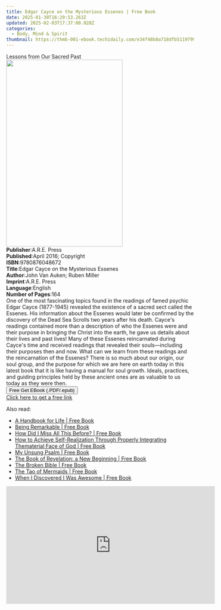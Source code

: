 ```yaml
---
title: Edgar Cayce on the Mysterious Essenes | Free Book
date: 2025-01-30T16:29:53.263Z
updated: 2025-02-03T17:37:00.028Z
categories:
  - Body, Mind & Spirit
thumbnail: https://thmb-001-ebook.techidaily.com/e34f48b8a718dfb5119799f79f245e1682a8a7aa5bc6a00a5d4d4f134ff00a15.jpg
---
```

<main id="book-container">
  <div class="flex flex-col">
    <div class="book-brief flex-1 py-6 px-4 sm:p-6 md:py-10 md:px-8">
      <!-- brief-->
      <div class="book-brief-main">Lessons from Our Sacred Past</div>
    </div>
    <div
      class="book-meta-info flex-1 grid gap-4 col-start-1 col-end-3 row-start-1 sm:mb-6 sm:grid-cols-4 lg:gap-6 lg:col-start-2 lg:row-end-6 lg:row-span-6 lg:mb-0"
    >
      <div
        class="book-meta-info-left place-content-center mt-4 p-4 text-sm leading-6 col-start-2 col-span-2 dark:text-slate-400"
      >
        <img
          class="w-full h-500 object-cover rounded-lg sm:h-255 sm:col-span-2 lg:col-span-full"
          src="https://img-001-ebook.techidaily.com/e067b730f0411e9bd6afc4eba9b5e52e513860e095738683018b4fa050738f7b.jpg"
          alt=""
          width="312"
          height="500"
        />
      </div>
      <div
        class="book-meta-info-right mt-2 col-start-1 row-start-2 col-span-3 self-center"
      >
        <!-- meta data  -->
        <div class="flex flex-col px-4 md:px-8">
          <div class="flex-1">
            <strong>Publisher</strong>:<span class="px-2">A.R.E. Press</span>
          </div>
          <div class="flex-1">
            <strong>Published</strong>:<span class="px-2"
              >April 2016; Copyright</span
            >
          </div>
          <div class="flex-1">
            <strong>ISBN</strong>:<span class="px-2">9780876048672</span>
          </div>
          <div class="flex-1">
            <strong>Title</strong>:<span class="px-2"
              >Edgar Cayce on the Mysterious Essenes</span
            >
          </div>
          <div class="flex-1">
            <strong>Author</strong>:<span class="px-2"
              >John Van Auken; Ruben Miller</span
            >
          </div>
          <div class="flex-1">
            <strong>Imprint</strong>:<span class="px-2">A.R.E. Press</span>
          </div>
          <div class="flex-1">
            <strong>Language</strong>:<span class="px-2">English</span>
          </div>
          <div class="flex-1">
            <strong>Number of Pages</strong>:<span class="px-2">164</span>
          </div>
        </div>
      </div>
    </div>
    <div class="book-description flex-1 py-6 px-4 sm:p-6 md:py-10 md:px-8">
      <div class="book-description-main">
        <div accordion-content="" id="description">
          One of the most fascinating topics found in the readings of famed
          psychic Edgar Cayce (1877-1945) revealed the existence of a sacred
          sect called the Essenes. His information about the Essenes would later
          be confirmed by the discovery of the Dead Sea Scrolls two years after
          his death. Cayce's readings contained more than a description of who
          the Essenes were and their purpose in bringing the Christ into the
          earth, he gave us details about their lives and past lives! Many of
          these Essenes reincarnated during Cayce's time and received readings
          that revealed their souls—including their purposes then and now. What
          can we learn from these readings and the reincarnation of the Essenes?
          There is so much about our origin, our soul group, and the purpose for
          which we are here on earth today in this latest book that it is like
          having a manual for soul growth. Ideals, practices, and guiding
          principles held by these ancient ones are as valuable to us today as
          they were then.
        </div>
      </div>
    </div>
    <div class="book-excerpts flex-1 py-6 px-4 sm:p-6 md:py-10 md:px-8"></div>
    <div
      class="book-about-author flex-1 py-6 px-4 sm:p-6 md:py-10 md:px-8"
    ></div>
    <div class="book-free-get flex-1 py-6 px-4 sm:p-6 md:py-10 md:px-8">
      <button
        id="btn-free-get"
        class="bg-blue-500 hover:bg-blue-700 text-white font-bold py-2 px-4 rounded"
      >
        Free Get EBook (.PDF/.epub)
      </button>
      <div id="countdown-display" class="px-2 text-lg mt-2"></div>
      <a
        id="free-link"
        class="hidden bg-blue-500 hover:bg-blue-700 text-white font-bold py-2 px-4 rounded"
        href="https://www.ebooks.com/en-us/book/96370986/edgar-cayce-on-the-mysterious-essenes/john-van-auken/"
        target="_blank"
        >Click here to get a free link</a
      >
    </div>
    <script>
      let countdownTime = 0;
      let countdownInterval = null;
      document
        .getElementById('btn-free-get')
        .addEventListener('click', startCountdown);
      function startCountdown() {
        countdownTime = new Date().getTime() + 60000 * 3;
        countdownInterval = setInterval(updateCountdown, 1000);
        document.getElementById('btn-free-get').disabled = true;
        document
          .getElementById('btn-free-get')
          .classList.add('bg-gray-500', 'cursor-not-allowed');
      }
      function updateCountdown() {
        let currentTime = new Date().getTime();
        let timeLeft = countdownTime - currentTime;
        let secondsLeft = Math.floor(timeLeft / 1000);
        document.getElementById('countdown-display').innerHTML =
          `Remaining time: ${secondsLeft} seconds.`;
        if (secondsLeft <= 0) {
          clearInterval(countdownInterval);
          document.getElementById('btn-free-get').classList.add('hidden');
          document.getElementById('free-link').classList.remove('hidden');
          document.getElementById('countdown-display').innerHTML = '';
        }
      }
    </script>
  </div>
</main>

<ins class="adsbygoogle"
      style="display:block"
      data-ad-client="ca-pub-7571918770474297"
      data-ad-slot="8358498916"
      data-ad-format="auto"
      data-full-width-responsive="true"></ins>
    

<span class="atpl-alsoreadstyle">Also read:</span>
<div><ul>
<li><a href="https://novels-ebooks.techidaily.com/138569517-9781440192654-a-handbook-for-life/"><u>A Handbook for Life | Free Book</u></a></li>
<li><a href="https://novels-ebooks.techidaily.com/138569713-9780595764785-being-remarkable/"><u>Being Remarkable | Free Book</u></a></li>
<li><a href="https://novels-ebooks.techidaily.com/138569673-9781450207997-how-did-i-miss-all-this-before/"><u>How Did I Miss All This Before? | Free Book</u></a></li>
<li><a href="https://novels-ebooks.techidaily.com/138569610-9781475915631-how-to-achieve-self-realization-through-properly-integrating-thematerial-face-of-god/"><u>How to Achieve Self-Realization Through Properly Integrating Thematerial Face of God | Free Book</u></a></li>
<li><a href="https://novels-ebooks.techidaily.com/138569753-9780595905003-my-unsung-psalm/"><u>My Unsung Psalm | Free Book</u></a></li>
<li><a href="https://novels-ebooks.techidaily.com/138569620-9781452532080-the-book-of-revelation-a-new-beginning/"><u>The Book of Revelation: a New Beginning | Free Book</u></a></li>
<li><a href="https://novels-ebooks.techidaily.com/138569531-9781469777085-the-broken-bible/"><u>The Broken Bible | Free Book</u></a></li>
<li><a href="https://novels-ebooks.techidaily.com/138569700-9781452500638-the-tao-of-mermaids/"><u>The Tao of Mermaids | Free Book</u></a></li>
<li><a href="https://novels-ebooks.techidaily.com/138569690-9781449707248-when-i-discovered-i-was-awesome/"><u>When I Discovered I Was Awesome | Free Book</u></a></li>
</ul></div>

<!-- affiliate ads begin -->
<iframe width="560" height="315" src="https://www.youtube.com/embed/Un9G2_OdSRI?si=vAcGbco8DuWt4ypP" title="YouTube video player" frameborder="0" allow="accelerometer; autoplay; clipboard-write; encrypted-media; gyroscope; picture-in-picture; web-share" referrerpolicy="strict-origin-when-cross-origin" allowfullscreen></iframe>
<!-- affiliate ads end -->

